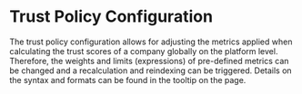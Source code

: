 # Trust Policy Configuration

The trust policy configuration allows for adjusting the metrics applied when calculating the trust scores of a company globally on the platform level.
Therefore, the weights and limits (expressions) of pre-defined metrics can be changed and a recalculation and reindexing can be triggered.
Details on the syntax and formats can be found in the tooltip on the page.